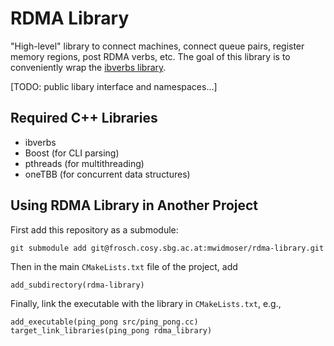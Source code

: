 # RDMA Library

"High-level" library to connect machines, connect queue pairs, register memory regions, post RDMA verbs, etc.
The goal of this library is to conveniently wrap
the [ibverbs library](https://github.com/linux-rdma/rdma-core/tree/master/libibverbs).

[TODO: public libary interface and namespaces...]

## Required C++ Libraries

* ibverbs
* Boost (for CLI parsing)
* pthreads (for multithreading)
* oneTBB (for concurrent data structures)

## Using RDMA Library in Another Project

First add this repository as a submodule:
```
git submodule add git@frosch.cosy.sbg.ac.at:mwidmoser/rdma-library.git
```

Then in the main `CMakeLists.txt` file of the project, add
```
add_subdirectory(rdma-library)
```

Finally, link the executable with the library in `CMakeLists.txt`, e.g.,
```
add_executable(ping_pong src/ping_pong.cc)
target_link_libraries(ping_pong rdma_library)
```
